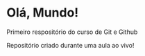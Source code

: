 # Olá, Mundo!
 Primeiro respositório do curso de Git e Github

Repositório criado durante uma aula ao vivo!